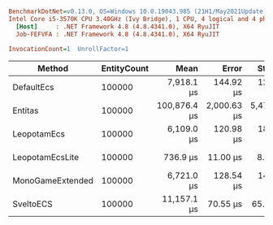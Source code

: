 ``` ini

BenchmarkDotNet=v0.13.0, OS=Windows 10.0.19043.985 (21H1/May2021Update)
Intel Core i5-3570K CPU 3.40GHz (Ivy Bridge), 1 CPU, 4 logical and 4 physical cores
  [Host]     : .NET Framework 4.8 (4.8.4341.0), X64 RyuJIT
  Job-FEFVFA : .NET Framework 4.8 (4.8.4341.0), X64 RyuJIT

InvocationCount=1  UnrollFactor=1  

```
|           Method | EntityCount |         Mean |       Error |      StdDev |       Median | Ratio | RatioSD |     Gen 0 |     Gen 1 |     Gen 2 |    Allocated |
|----------------- |------------ |-------------:|------------:|------------:|-------------:|------:|--------:|----------:|----------:|----------:|-------------:|
|       DefaultEcs |      100000 |   7,918.1 μs |   144.92 μs |   128.47 μs |   7,876.7 μs |  1.00 |    0.00 | 2000.0000 | 1000.0000 | 1000.0000 |  7,406,664 B |
|          Entitas |      100000 | 100,876.4 μs | 2,000.63 μs | 5,476.70 μs | 103,336.8 μs | 12.67 |    0.81 | 9000.0000 | 4000.0000 | 1000.0000 | 54,981,936 B |
|      LeopotamEcs |      100000 |   6,109.0 μs |   120.98 μs |   188.35 μs |   6,120.8 μs |  0.77 |    0.03 | 1000.0000 |         - |         - | 12,993,752 B |
|  LeopotamEcsLite |      100000 |     736.9 μs |    11.00 μs |     8.59 μs |     734.0 μs |  0.09 |    0.00 |         - |         - |         - |  1,048,840 B |
| MonoGameExtended |      100000 |   6,721.0 μs |   128.54 μs |   148.03 μs |   6,652.3 μs |  0.85 |    0.03 | 1000.0000 | 1000.0000 | 1000.0000 | 10,065,744 B |
|        SveltoECS |      100000 |  11,157.1 μs |    70.55 μs |    65.99 μs |  11,158.0 μs |  1.41 |    0.03 |         - |         - |         - |            - |
